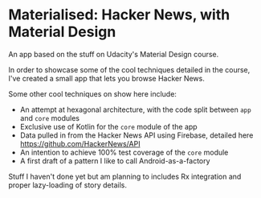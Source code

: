 # Materialised: Hacker News, with Material Design
An app based on the stuff on Udacity's Material Design course.

In order to showcase some of the cool techniques detailed in the course, I've created a small app that lets you browse Hacker News.

Some other cool techniques on show here include:
- An attempt at hexagonal architecture, with the code split between `app` and `core` modules
- Exclusive use of Kotlin for the `core` module of the app
- Data pulled in from the Hacker News API using Firebase, detailed here https://github.com/HackerNews/API
- An intention to achieve 100% test coverage of the `core` module
- A first draft of a pattern I like to call Android-as-a-factory

Stuff I haven't done yet but am planning to includes Rx integration and proper lazy-loading of story details.
